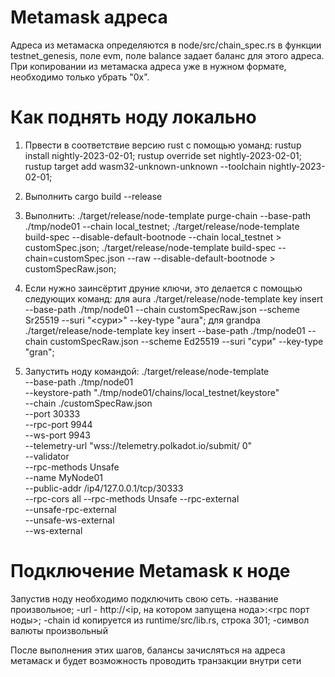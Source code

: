 # Metamask адреса

Адреса из метамаска определяются в node/src/chain_spec.rs в функции testnet_genesis, поле evm, поле balance задает баланс для этого адреса.
При копировании из метамаска адреса уже в нужном формате, необходимо только убрать "0x".



# Как поднять ноду локально

1) Првести в соответствие версию rust с помощью уоманд:
  rustup install nightly-2023-02-01;
  rustup override set nightly-2023-02-01;
  rustup target add wasm32-unknown-unknown --toolchain nightly-2023-02-01;

2) Выполнить cargo build --release

3) Выполнить:
  ./target/release/node-template purge-chain --base-path ./tmp/node01 --chain local_testnet;
  ./target/release/node-template build-spec --disable-default-bootnode --chain local_testnet > customSpec.json;
  ./target/release/node-template build-spec --chain=customSpec.json --raw --disable-default-bootnode > customSpecRaw.json;

4) Если нужно заинсёртит друние ключи, это делается с помощью следующих команд:
   для aura ./target/release/node-template key insert  --base-path ./tmp/node01  --chain customSpecRaw.json  --scheme Sr25519  --suri "<сури>"  --key-type "aura";
   для grandpa ./target/release/node-template key insert  --base-path ./tmp/node01  --chain customSpecRaw.json  --scheme Ed25519  --suri "сури"  --key-type "gran";

5) Запустить ноду командой:
./target/release/node-template \
  --base-path ./tmp/node01 \
  --keystore-path "./tmp/node01/chains/local_testnet/keystore" \
  --chain ./customSpecRaw.json \
  --port 30333 \
  --rpc-port 9944 \
  --ws-port 9943 \
  --telemetry-url "wss://telemetry.polkadot.io/submit/ 0" \
  --validator \
  --rpc-methods Unsafe \
  --name MyNode01 \
  --public-addr /ip4/127.0.0.1/tcp/30333 \
  --rpc-cors all 
  --rpc-methods Unsafe 
  --rpc-external \
  --unsafe-rpc-external \
  --unsafe-ws-external \
  --ws-external 




# Подключение Metamask к ноде

Запустив ноду необходимо подключить свою сеть.
-название произвольное;
-url - http://<ip, на котором запущена нода>:<rpc порт ноды>;
-chain id копируется из runtime/src/lib.rs, строка 301;
-символ валюты произвольный


После выполнения этих шагов, балансы зачисляться на адреса метамаск и будет возможность проводить транзакции внутри сети
